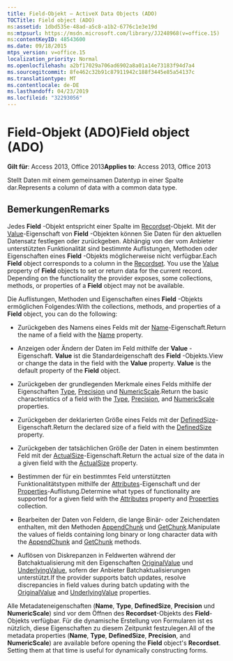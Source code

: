 ```yaml
---
title: Field-Objekt – ActiveX Data Objects (ADO)
TOCTitle: Field object (ADO)
ms:assetid: 1dbd535e-48ad-a5c8-a1b2-6776c1e3e19d
ms:mtpsurl: https://msdn.microsoft.com/library/JJ248968(v=office.15)
ms:contentKeyID: 48543600
ms.date: 09/18/2015
mtps_version: v=office.15
localization_priority: Normal
ms.openlocfilehash: a2bf17029a706ad6902a8a01a14e73183f94d7a4
ms.sourcegitcommit: 8fe462c32b91c87911942c188f3445e85a54137c
ms.translationtype: MT
ms.contentlocale: de-DE
ms.lasthandoff: 04/23/2019
ms.locfileid: "32293056"
---
```

# <a name="field-object-ado"></a><span data-ttu-id="342fb-102">Field-Objekt (ADO)</span><span class="sxs-lookup"><span data-stu-id="342fb-102">Field object (ADO)</span></span>


<span data-ttu-id="342fb-103">**Gilt für**: Access 2013, Office 2013</span><span class="sxs-lookup"><span data-stu-id="342fb-103">**Applies to**: Access 2013, Office 2013</span></span>

<span data-ttu-id="342fb-104">Stellt Daten mit einem gemeinsamen Datentyp in einer Spalte dar.</span><span class="sxs-lookup"><span data-stu-id="342fb-104">Represents a column of data with a common data type.</span></span>

## <a name="remarks"></a><span data-ttu-id="342fb-105">Bemerkungen</span><span class="sxs-lookup"><span data-stu-id="342fb-105">Remarks</span></span>

<span data-ttu-id="342fb-p101">Jedes **Field** -Objekt entspricht einer Spalte im [Recordset](recordset-object-ado.md)-Objekt. Mit der [Value](value-property-ado.md)-Eigenschaft von **Field** -Objekten können Sie Daten für den aktuellen Datensatz festlegen oder zurückgeben. Abhängig von der vom Anbieter unterstützten Funktionalität sind bestimmte Auflistungen, Methoden oder Eigenschaften eines **Field** -Objekts möglicherweise nicht verfügbar.</span><span class="sxs-lookup"><span data-stu-id="342fb-p101">Each **Field** object corresponds to a column in the [Recordset](recordset-object-ado.md). You use the [Value](value-property-ado.md) property of **Field** objects to set or return data for the current record. Depending on the functionality the provider exposes, some collections, methods, or properties of a **Field** object may not be available.</span></span>

<span data-ttu-id="342fb-109">Die Auflistungen, Methoden und Eigenschaften eines **Field** -Objekts ermöglichen Folgendes:</span><span class="sxs-lookup"><span data-stu-id="342fb-109">With the collections, methods, and properties of a **Field** object, you can do the following:</span></span>

  - <span data-ttu-id="342fb-110">Zurückgeben des Namens eines Felds mit der [Name](name-property-ado.md)-Eigenschaft.</span><span class="sxs-lookup"><span data-stu-id="342fb-110">Return the name of a field with the [Name](name-property-ado.md) property.</span></span>

  - <span data-ttu-id="342fb-p102">Anzeigen oder Ändern der Daten im Feld mithilfe der **Value** -Eigenschaft. **Value** ist die Standardeigenschaft des **Field** -Objekts.</span><span class="sxs-lookup"><span data-stu-id="342fb-p102">View or change the data in the field with the **Value** property. **Value** is the default property of the **Field** object.</span></span>

  - <span data-ttu-id="342fb-113">Zurückgeben der grundlegenden Merkmale eines Felds mithilfe der Eigenschaften [Type](type-property-ado.md), [Precision](precision-property-ado.md) und [NumericScale](numericscale-property-ado.md).</span><span class="sxs-lookup"><span data-stu-id="342fb-113">Return the basic characteristics of a field with the [Type](type-property-ado.md), [Precision](precision-property-ado.md), and [NumericScale](numericscale-property-ado.md) properties.</span></span>

  - <span data-ttu-id="342fb-114">Zurückgeben der deklarierten Größe eines Felds mit der [DefinedSize](definedsize-property-ado.md)-Eigenschaft.</span><span class="sxs-lookup"><span data-stu-id="342fb-114">Return the declared size of a field with the [DefinedSize](definedsize-property-ado.md) property.</span></span>

  - <span data-ttu-id="342fb-115">Zurückgeben der tatsächlichen Größe der Daten in einem bestimmten Feld mit der [ActualSize](actualsize-property-ado.md)-Eigenschaft.</span><span class="sxs-lookup"><span data-stu-id="342fb-115">Return the actual size of the data in a given field with the [ActualSize](actualsize-property-ado.md) property.</span></span>

  - <span data-ttu-id="342fb-116">Bestimmen der für ein bestimmtes Feld unterstützten Funktionalitätstypen mithilfe der [Attributes](attributes-property-ado.md)-Eigenschaft und der [Properties](properties-collection-ado.md)-Auflistung.</span><span class="sxs-lookup"><span data-stu-id="342fb-116">Determine what types of functionality are supported for a given field with the [Attributes](attributes-property-ado.md) property and [Properties](properties-collection-ado.md) collection.</span></span>

  - <span data-ttu-id="342fb-117">Bearbeiten der Daten von Feldern, die lange Binär- oder Zeichendaten enthalten, mit den Methoden [AppendChunk](appendchunk-method-ado.md) und [GetChunk](getchunk-method-ado.md).</span><span class="sxs-lookup"><span data-stu-id="342fb-117">Manipulate the values of fields containing long binary or long character data with the [AppendChunk](appendchunk-method-ado.md) and [GetChunk](getchunk-method-ado.md) methods.</span></span>

  - <span data-ttu-id="342fb-118">Auflösen von Diskrepanzen in Feldwerten während der Batchaktualisierung mit den Eigenschaften [OriginalValue](originalvalue-property-ado.md) und [UnderlyingValue](underlyingvalue-property-ado.md), sofern der Anbieter Batchaktualisierungen unterstützt.</span><span class="sxs-lookup"><span data-stu-id="342fb-118">If the provider supports batch updates, resolve discrepancies in field values during batch updating with the [OriginalValue](originalvalue-property-ado.md) and [UnderlyingValue](underlyingvalue-property-ado.md) properties.</span></span>

<span data-ttu-id="342fb-p103">Alle Metadateneigenschaften (**Name**, **Type**, **DefinedSize**, **Precision** und **NumericScale**) sind vor dem Öffnen des **Recordset**-Objekts des **Field**-Objekts verfügbar. Für die dynamische Erstellung von Formularen ist es nützlich, diese Eigenschaften zu diesem Zeitpunkt festzulegen.</span><span class="sxs-lookup"><span data-stu-id="342fb-p103">All of the metadata properties (**Name**, **Type**, **DefinedSize**, **Precision**, and **NumericScale**) are available before opening the **Field** object's **Recordset**. Setting them at that time is useful for dynamically constructing forms.</span></span>

